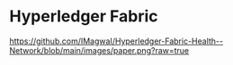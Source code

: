 # Hyperledger Fabric 

https://github.com/IMagwaI/Hyperledger-Fabric-Health--Network/blob/main/images/paper.png?raw=true
